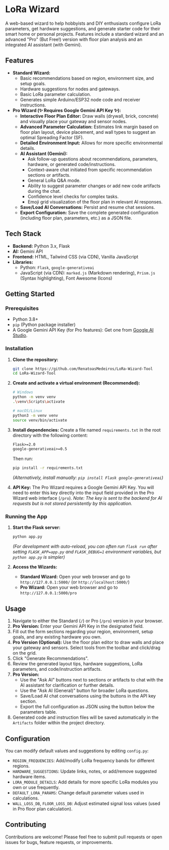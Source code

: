 # LoRa Wizard

A web-based wizard to help hobbyists and DIY enthusiasts configure LoRa parameters, get hardware suggestions, and generate starter code for their smart home or personal projects. Features include a standard wizard and an advanced "Pro" (But Free!) version with floor plan analysis and an integrated AI assistant (with Gemini).

## Features

* **Standard Wizard:**
    * Basic recommendations based on region, environment size, and setup goals.
    * Hardware suggestions for nodes and gateways.
    * Basic LoRa parameter calculation.
    * Generates simple Arduino/ESP32 node code and receiver instructions.
* **Pro Wizard (✨ Requires Google Gemini API Key ✨):**
    * **Interactive Floor Plan Editor:** Draw walls (drywall, brick, concrete) and visually place your gateway and sensor nodes.
    * **Advanced Parameter Calculation:** Estimates link margin based on floor plan layout, device placement, and wall types to suggest an optimal Spreading Factor (SF).
    * **Detailed Environment Input:** Allows for more specific environmental details.
    * **AI Assistant (Gemini):**
        * Ask follow-up questions about recommendations, parameters, hardware, or generated code/instructions.
        * Context-aware chat initiated from specific recommendation sections or artifacts.
        * General LoRa Q&A mode.
        * Ability to suggest parameter changes or add new code artifacts during the chat.
        * Confidence level checks for complex tasks.
        * Emoji grid visualization of the floor plan in relevant AI responses.
    * **Save/Load AI Conversations:** Persist and resume chat sessions.
    * **Export Configuration:** Save the complete generated configuration (including floor plan, parameters, etc.) as a JSON file.

## Tech Stack

* **Backend:** Python 3.x, Flask
* **AI:** Gemini API
* **Frontend:** HTML, Tailwind CSS (via CDN), Vanilla JavaScript
* **Libraries:**
    * Python: `Flask`, `google-generativeai`
    * JavaScript (via CDN): `marked.js` (Markdown rendering), `Prism.js` (Syntax highlighting), Font Awesome (Icons)

## Getting Started

### Prerequisites

* Python 3.8+
* `pip` (Python package installer)
* A Google Gemini API Key (for Pro features): Get one from [Google AI Studio](https://aistudio.google.com/app/apikey).

### Installation

1.  **Clone the repository:**
    ```bash
    git clone https://github.com/RenatoasMedeiros/LoRa-Wizard-Tool
    cd LoRa-Wizard-Tool
    ```

2.  **Create and activate a virtual environment (Recommended):**
    ```bash
    # Windows
    python -m venv venv
    .\venv\Scripts\activate

    # macOS/Linux
    python3 -m venv venv
    source venv/bin/activate
    ```

3.  **Install dependencies:**
    Create a file named `requirements.txt` in the root directory with the following content:
    ```txt
    Flask>=2.0
    google-generativeai>=0.5
    ```
    Then run:
    ```bash
    pip install -r requirements.txt
    ```
    *(Alternatively, install manually: `pip install Flask google-generativeai`)*

4.  **API Key:** The Pro Wizard requires a Google Gemini API Key. You will need to enter this key directly into the input field provided in the Pro Wizard web interface (`/pro`). *Note: The key is sent to the backend for AI requests but is not stored persistently by this application.*

### Running the App

1.  **Start the Flask server:**
    ```bash
    python app.py
    ```
    *(For development with auto-reload, you can often run `flask run` after setting `FLASK_APP=app.py` and `FLASK_DEBUG=1` environment variables, but `python app.py` is simpler)*

2.  **Access the Wizards:**
    * **Standard Wizard:** Open your web browser and go to `http://127.0.0.1:5000/` (or `http://localhost:5000/`)
    * **Pro Wizard:** Open your web browser and go to `http://127.0.0.1:5000/pro`

## Usage

1.  Navigate to either the Standard (`/`) or Pro (`/pro`) version in your browser.
2.  **Pro Version:** Enter your Gemini API Key in the designated field.
3.  Fill out the form sections regarding your region, environment, setup goals, and any existing hardware you own.
4.  **Pro Version (Optional):** Use the floor plan editor to draw walls and place your gateway and sensors. Select tools from the toolbar and click/drag on the grid.
5.  Click "Generate Recommendations".
6.  Review the generated layout tips, hardware suggestions, LoRa parameters, and code/instruction artifacts.
7.  **Pro Version:**
    * Use the "Ask AI" buttons next to sections or artifacts to chat with the AI assistant for clarification or further details.
    * Use the "Ask AI (General)" button for broader LoRa questions.
    * Save/Load AI chat conversations using the buttons in the API key section.
    * Export the full configuration as JSON using the button below the parameters table.
8.  Generated code and instruction files will be saved automatically in the `Artifacts` folder within the project directory.

## Configuration

You can modify default values and suggestions by editing `config.py`:

* `REGION_FREQUENCIES`: Add/modify LoRa frequency bands for different regions.
* `HARDWARE_SUGGESTIONS`: Update links, notes, or add/remove suggested hardware items.
* `LORA_MODULE_DETAILS`: Add details for more specific LoRa modules you own or use frequently.
* `DEFAULT_LORA_PARAMS`: Change default parameter values used in calculations.
* `WALL_LOSS_DB`, `FLOOR_LOSS_DB`: Adjust estimated signal loss values (used in Pro floor plan calculation).

## Contributing

Contributions are welcome! Please feel free to submit pull requests or open issues for bugs, feature requests, or improvements.
